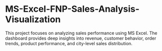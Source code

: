 # MS-Excel-FNP-Sales-Analysis-Visualization
This project focuses on analyzing sales performance using MS Excel. The dashboard provides deep insights into revenue, customer behavior, order trends, product performance, and city-level sales distribution.
